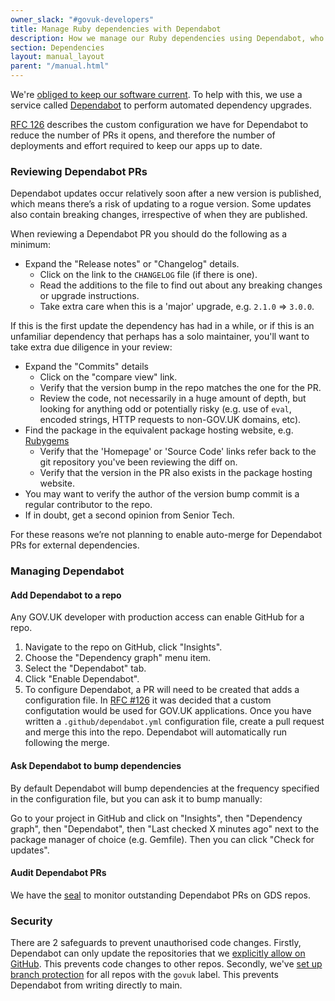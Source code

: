 ```yaml
---
owner_slack: "#govuk-developers"
title: Manage Ruby dependencies with Dependabot
description: How we manage our Ruby dependencies using Dependabot, who can merge PRs and security
section: Dependencies
layout: manual_layout
parent: "/manual.html"
---
```


We're [obliged to keep our software current][current]. To help with this, we use a
service called [Dependabot][] to perform automated dependency upgrades.

[RFC 126][] describes the custom configuration we have for Dependabot to reduce the
number of PRs it opens, and therefore the number of deployments and effort required to
keep our apps up to date.

### Reviewing Dependabot PRs

Dependabot updates occur relatively soon after a new version is published, which means
there’s a risk of updating to a rogue version. Some updates also contain breaking
changes, irrespective of when they are published.

When reviewing a Dependabot PR you should do the following as a minimum:

- Expand the "Release notes" or "Changelog" details.
  - Click on the link to the `CHANGELOG` file (if there is one).
  - Read the additions to the file to find out about any breaking changes or upgrade instructions.
  - Take extra care when this is a 'major' upgrade, e.g. `2.1.0` => `3.0.0`.

If this is the first update the dependency has had in a while, or if this is an unfamiliar dependency that perhaps has a solo maintainer, you'll want to take extra due diligence in your review:

- Expand the "Commits" details
  - Click on the "compare view" link.
  - Verify that the version bump in the repo matches the one for the PR.
  - Review the code, not necessarily in a huge amount of depth, but looking for anything odd or potentially risky (e.g. use of `eval`, encoded strings, HTTP requests to non-GOV.UK domains, etc).
- Find the package in the equivalent package hosting website, e.g. [Rubygems](https://rubygems.org/)
  - Verify that the 'Homepage' or 'Source Code' links refer back to the git repository you've been reviewing the diff on.
  - Verify that the version in the PR also exists in the package hosting website.
- You may want to verify the author of the version bump commit is a regular contributor to the repo.
- If in doubt, get a second opinion from Senior Tech.

For these reasons we’re not planning to enable auto-merge for Dependabot PRs for external dependencies.

### Managing Dependabot

#### Add Dependabot to a repo

Any GOV.UK developer with production access can enable GitHub for a repo.

1. Navigate to the repo on GitHub, click "Insights".
1. Choose the "Dependency graph" menu item.
1. Select the "Dependabot" tab.
1. Click "Enable Dependabot".
1. To configure Dependabot, a PR will need to be created that adds a configuration file. In [RFC #126](https://github.com/alphagov/govuk-rfcs/blob/main/rfc-126-custom-configuration-for-dependabot.md#custom-configuration) it was decided that a custom configutation would be used for GOV.UK applications. Once you have written a `.github/dependabot.yml` configuration file, create a pull request and merge this into the repo. Dependabot will automatically run following the merge.

#### Ask Dependabot to bump dependencies

By default Dependabot will bump dependencies at the frequency specified in the configuration file, but you can ask it to bump manually:

Go to your project in GitHub and click on "Insights", then "Dependency graph", then "Dependabot", then "Last checked X minutes ago" next to the package manager of choice (e.g. Gemfile). Then you can click "Check for updates".

#### Audit Dependabot PRs

We have the [seal][app] to monitor outstanding Dependabot PRs on GDS repos.

### Security

There are 2 safeguards to prevent unauthorised code changes. Firstly, Dependabot can only update the repositories that we [explicitly allow on GitHub][access]. This prevents code changes to other repos. Secondly, we've [set up branch protection](/manual/configure-github-repo.html#auto-configuration) for all repos with the `govuk` label. This prevents Dependabot from writing directly to main.

[RFC 126]: https://github.com/alphagov/govuk-rfcs/blob/main/rfc-126-custom-configuration-for-dependabot.md
[ext]: https://docs.publishing.service.gov.uk/manual/merge-pr.html
[access]: https://github.com/organizations/alphagov/settings/installations/87197
[current]: /manual/keeping-software-current.html
[Dependabot]: https://dependabot.com
[admin]: https://app.dependabot.com/accounts/alphagov/repos
[app]: /repos/seal.html
